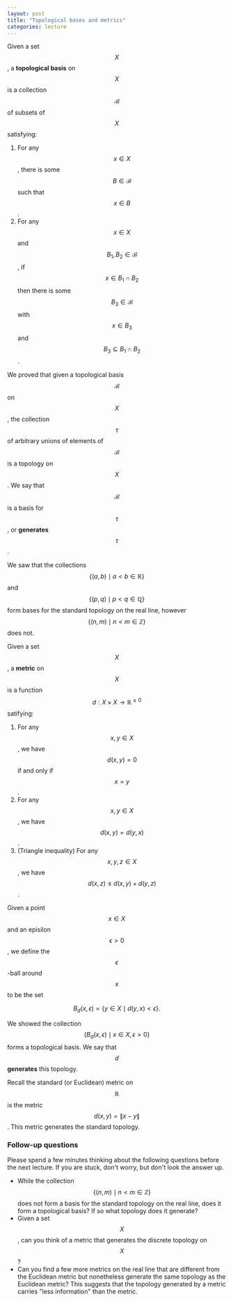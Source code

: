 ```yaml
---
layout: post
title: "Topological bases and metrics"
categories: lecture
---
```


Given a set $$X$$, a **topological basis** on $$X$$ is a collection $$\mathcal{B}$$ of subsets of $$X$$ satisfying:

1. For any $$x \in X$$, there is some $$B \in \mathcal{B}$$ such that $$x \in B$$.
2. For any $$x \in X$$ and $$B_1, B_2 \in \mathcal{B}$$, if $$x \in B_1 \cap B_2$$ then there is some $$B_3 \in \mathcal{B}$$ with $$x \in B_3$$ and $$B_3 \subseteq B_1 \cap B_2$$.

We proved that given a topological basis $$\mathcal{B}$$ on $$X$$, the collection $$\tau$$ of arbitrary unions of elements of $$\mathcal{B}$$ is a topology on $$X$$. We say that $$\mathcal{B}$$ is a basis for $$\tau$$, or **generates** $$\tau$$.

We saw that the collections $$\{(a, b) \mid a < b \in \mathbb{R}\}$$ and $$\{(p, q) \mid p < q \in \mathbb{Q}\}$$ form bases for the standard topology on the real line, however $$\{(n, m) \mid n < m \in \mathbb{Z}\}$$ does not.

Given a set $$X$$, a **metric** on $$X$$ is a function $$d : X \times X \rightarrow \mathbb{R}^{\ge 0}$$ satifying:

1. For any $$x, y \in X$$, we have $$d(x, y) = 0$$ if and only if $$x = y$$.
2. For any $$x, y \in X$$, we have $$d(x, y) = d(y, x)$$.
3. (Triangle inequality) For any $$x, y, z \in X$$, we have $$d(x, z) \le d(x, y) + d(y, z)$$.

Given a point $$x \in X$$ and an episilon $$\epsilon > 0$$, we define the $$\epsilon$$-ball around $$x$$ to be the set 

$$B_d(x, \epsilon) = \{y \in X \mid d(y, x) < \epsilon\}.$$

We showed the collection $$\{B_d(x, \epsilon) \mid x \in X, \epsilon > 0\}$$ forms a topological basis. We say that $$d$$ **generates** this topology.

Recall the standard (or Euclidean) metric on $$\mathbb{R}$$ is the metric $$d(x, y) = \|x - y\|$$. This metric generates the standard topology.

### Follow-up questions

Please spend a few minutes thinking about the following questions before the next lecture. If you are stuck, don't worry, but don't look the answer up.

- While the collection $$\{(n, m) \mid n < m \in \mathbb{Z}\}$$ does not form a basis for the standard topology on the real line, does it form a topological basis? If so what topology does it generate?
- Given a set $$X$$, can you think of a metric that generates the discrete topology on $$X$$?
- Can you find a few more metrics on the real line that are different from the Euclidean metric but nonetheless generate the same topology as the Euclidean metric? This suggests that the topology generated by a metric carries "less information" than the metric.
